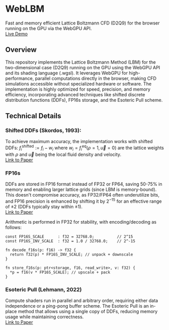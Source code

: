 # WebLBM

Fast and memory efficient Lattice Boltzmann CFD (D2Q9) for the browser running on the GPU via the WebGPU API.
<br>
[Live Demo](https://weblbm.pages.dev/)

## Overview

This repository implements the Lattice Boltzmann Method (LBM) for the two-dimensional case (D2Q9) running on the GPU using the WebGPU API and its shading language (.wgsl). It leverages WebGPU for high-performance, parallel computations directly in the browser, making CFD simulations accessible without specialized hardware or software.
The implementation is highly optimized for speed, precision, and memory efficiency, incorporating advanced techniques like shifted discrete distribution functions (DDFs), FP16s storage, and the Esoteric Pull scheme.

## Technical Details

### Shifted DDFs (Skordos, 1993):

To achieve maximum accuracy, the implementation works with shifted DDFs: $f_i^{\text{shifted}} := f_i - w_i$
where $w_i = f_i^{\mathrm{eq}}(\rho = 1, \vec{u} = 0)$ are the lattice weights with $\rho$ and $\vec{u}$ being the local fluid density and
velocity.
<br>[Link to Paper](https://arxiv.org/abs/comp-gas/9306002)

### FP16s

DDFs are stored in FP16 format instead of FP32 or FP64, saving 50-75% in memory and enabling larger lattice grids (since LBM is memory-bound). This doesn't compromise accuracy, as FP32/FP64 often underutilize bits, and FP16 precision is enhanced by shifting it by $2^{-15}$ for an effective range of ±2 (DDFs typically stay within ±1).
<br>[Link to Paper](https://epub.uni-bayreuth.de/id/eprint/6559/)

Arithmetic is performed in FP32 for stability, with encoding/decoding as follows:

```wgsl
const FP16S_SCALE      : f32 = 32768.0;          // 2^15
const FP16S_INV_SCALE  : f32 = 1.0 / 32768.0;    // 2^-15

fn decode_f16s(p: f16) -> f32 {
  return f32(p) * FP16S_INV_SCALE; // unpack + downscale
}

fn store_f16s(p: ptr<storage, f16, read_write>, v: f32) {
  *p = f16(v * FP16S_SCALE); // upscale + pack
}
```

### Esoteric Pull (Lehmann, 2022)

Compute shaders run in parallel and arbitrary order, requiring either data independence or a ping-pong buffer scheme. The Esoteric Pull is an in-place method that allows using a single copy of DDFs, reducing memory usage while maintaining correctness.
<br>[Link to Paper](https://www.mdpi.com/2079-3197/10/6/92)
